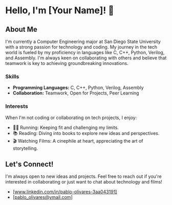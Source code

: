 # Hello, I'm [Your Name]! 👋

## About Me
I'm currently a Computer Engineering major at San Diego State University with a strong passion for technology and coding. My journey in the tech world is fueled by my proficiency in languages like C, C++, Python, Verilog, and Assembly. I'm always keen on collaborating with others and believe that teamwork is key to achieving groundbreaking innovations.

### Skills
- **Programming Languages:** C, C++, Python, Verilog, Assembly
- **Collaboration:** Teamwork, Open for Projects, Peer Learning

### Interests
When I'm not coding or collaborating on tech projects, I enjoy:
- 🏃‍♂️ Running: Keeping fit and challenging my limits.
- 📚 Reading: Diving into books to explore new ideas and perspectives.
- 🎬 Watching Films: A cinephile at heart, appreciating the art of storytelling.

## Let's Connect!
I'm always open to new ideas and projects. Feel free to reach out if you're interested in collaborating or just want to chat about technology and films!

- [www.linkedin.com/in/pablo-olivares-3aa043191]
- [pablo_olivares@ymail.com]

